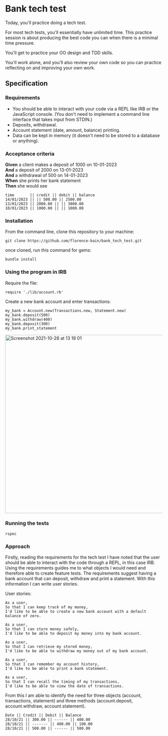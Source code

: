 # Bank tech test

Today, you'll practice doing a tech test.

For most tech tests, you'll essentially have unlimited time. This practice session is about producing the best code you can when there is a minimal time pressure.

You'll get to practice your OO design and TDD skills.

You'll work alone, and you'll also review your own code so you can practice reflecting on and improving your own work.

## Specification

### Requirements

- You should be able to interact with your code via a REPL like IRB or the JavaScript console. (You don't need to implement a command line interface that takes input from STDIN.)
- Deposits, withdrawal.
- Account statement (date, amount, balance) printing.
- Data can be kept in memory (it doesn't need to be stored to a database or anything).

### Acceptance criteria

**Given** a client makes a deposit of 1000 on 10-01-2023  
**And** a deposit of 2000 on 13-01-2023  
**And** a withdrawal of 500 on 14-01-2023  
**When** she prints her bank statement  
**Then** she would see

```
time       || credit || debit || balance
14/01/2023 || || 500.00 || 2500.00
13/01/2023 || 2000.00 || || 3000.00
10/01/2023 || 1000.00 || || 1000.00
```

### Installation

From the command line, clone this repository to your machine:

```
git clone https://github.com/florence-bain/bank_tech_test.git
```

once cloned, run this command for gems:

```
bundle install
```

### Using the program in IRB

Require the file:

```
require './lib/account.rb'
```

Create a new bank account and enter transactions:

```
my_bank = Account.new(Transactions.new, Statement.new)
my_bank.deposit(500)
my_bank.withdraw(400)
my_bank.deposit(300)
my_bank.print_statement
```
<img width="569" alt="Screenshot 2021-10-28 at 13 18 01" src="https://user-images.githubusercontent.com/78934464/139254671-9cfa90bc-7852-4f69-be4b-be99c2b08006.png">

### Running the tests

```
rspec

```

### Approach

Firstly, reading the requirements for the tech test I have noted that the user should be able to interact with the code through a REPL, in this case IRB. Using the requirements guides me to what objects I would need and therefore able to create feature tests. The requirements suggest having a bank account that can deposit, withdraw and print a statement. With this information I can write user stories.

User stories:

```
As a user,
So that I can keep track of my money,
I'd like to be able to create a new bank account with a default balance of zero.
```

```
As a user,
So that I can store money safely,
I'd like to be able to deposit my money into my bank account.
```

```
As a user,
So that I can retrieve my stored money,
I'd like to be able to withdraw my money out of my bank account.
```

```
As a user,
So that I can remember my account history,
I'd like to be able to print a bank statement.
```

```
As a user,
So that I can recall the timing of my transactions,
I'd like to be able to view the date of transactions.
```

From this I am able to identify the need for three objects (account, transactions, statement) and three methods (account.deposit, account.withdraw, account.statement).

```
Date || Credit || Debit || Balance
28/10/21 || 300.00 || ------ || 400.00
28/10/21 || ------- || 400.00 || 100.00
28/10/21 || 500.00 || ------ || 500.00

```
